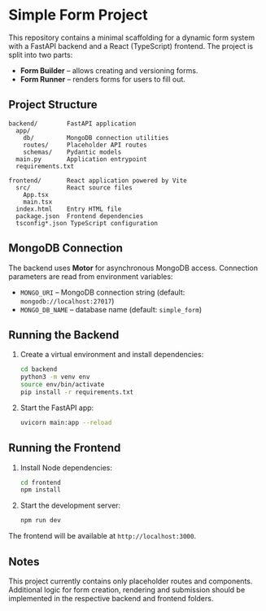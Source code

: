 # Simple Form Project

This repository contains a minimal scaffolding for a dynamic form system
with a FastAPI backend and a React (TypeScript) frontend. The project is
split into two parts:

- **Form Builder** – allows creating and versioning forms.
- **Form Runner** – renders forms for users to fill out.

## Project Structure

```
backend/        FastAPI application
  app/
    db/         MongoDB connection utilities
    routes/     Placeholder API routes
    schemas/    Pydantic models
  main.py       Application entrypoint
  requirements.txt

frontend/       React application powered by Vite
  src/          React source files
    App.tsx
    main.tsx
  index.html    Entry HTML file
  package.json  Frontend dependencies
  tsconfig*.json TypeScript configuration
```

## MongoDB Connection

The backend uses **Motor** for asynchronous MongoDB access. Connection
parameters are read from environment variables:

- `MONGO_URI` – MongoDB connection string (default:
  `mongodb://localhost:27017`)
- `MONGO_DB_NAME` – database name (default: `simple_form`)

## Running the Backend

1. Create a virtual environment and install dependencies:

   ```bash
   cd backend
   python3 -m venv env
   source env/bin/activate
   pip install -r requirements.txt
   ```

2. Start the FastAPI app:

   ```bash
   uvicorn main:app --reload
   ```

## Running the Frontend

1. Install Node dependencies:

   ```bash
   cd frontend
   npm install
   ```

2. Start the development server:

   ```bash
   npm run dev
   ```

The frontend will be available at `http://localhost:3000`.

## Notes

This project currently contains only placeholder routes and components.
Additional logic for form creation, rendering and submission should be
implemented in the respective backend and frontend folders.

